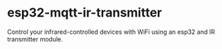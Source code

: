 # esp32-mqtt-ir-transmitter
Control your infrared-controlled devices with WiFi using an esp32 and IR transmitter module.
